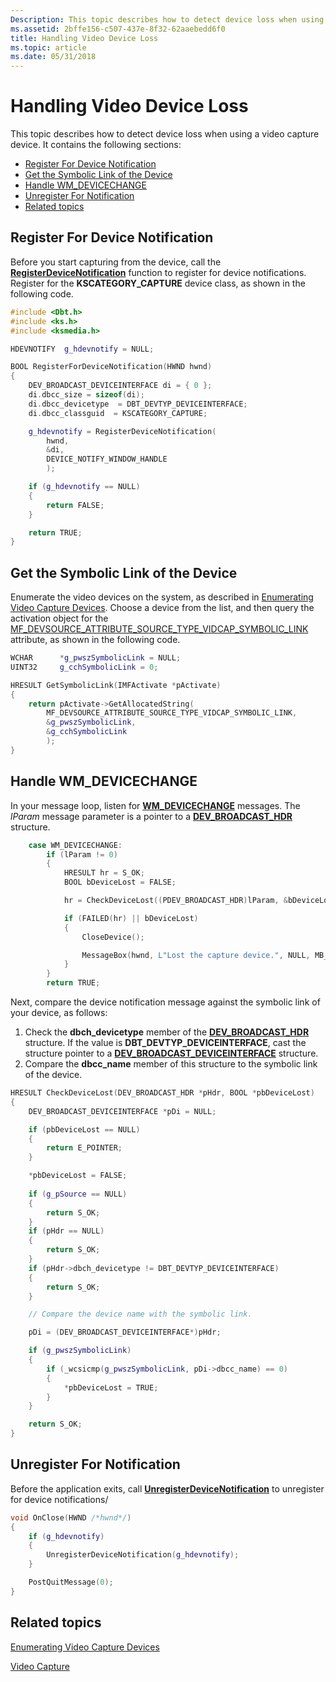 ```yaml
---
Description: This topic describes how to detect device loss when using a video capture device.
ms.assetid: 2bffe156-c507-437e-8f32-62aaebedd6f0
title: Handling Video Device Loss
ms.topic: article
ms.date: 05/31/2018
---
```


# Handling Video Device Loss

This topic describes how to detect device loss when using a video capture device. It contains the following sections:

-   [Register For Device Notification](#register-for-device-notification)
-   [Get the Symbolic Link of the Device](#get-the-symbolic-link-of-the-device)
-   [Handle WM\_DEVICECHANGE](https://docs.microsoft.com/windows)
-   [Unregister For Notification](#unregister-for-notification)
-   [Related topics](#related-topics)

## Register For Device Notification

Before you start capturing from the device, call the [**RegisterDeviceNotification**](https://msdn.microsoft.com/library/Aa363431(v=VS.85).aspx) function to register for device notifications. Register for the **KSCATEGORY\_CAPTURE** device class, as shown in the following code.


```C++
#include <Dbt.h>
#include <ks.h>
#include <ksmedia.h>

HDEVNOTIFY  g_hdevnotify = NULL;

BOOL RegisterForDeviceNotification(HWND hwnd)
{
    DEV_BROADCAST_DEVICEINTERFACE di = { 0 };
    di.dbcc_size = sizeof(di);
    di.dbcc_devicetype  = DBT_DEVTYP_DEVICEINTERFACE;
    di.dbcc_classguid  = KSCATEGORY_CAPTURE; 

    g_hdevnotify = RegisterDeviceNotification(
        hwnd,
        &di,
        DEVICE_NOTIFY_WINDOW_HANDLE
        );

    if (g_hdevnotify == NULL)
    {
        return FALSE;
    }

    return TRUE;
}
```



## Get the Symbolic Link of the Device

Enumerate the video devices on the system, as described in [Enumerating Video Capture Devices](enumerating-video-capture-devices.md). Choose a device from the list, and then query the activation object for the [MF\_DEVSOURCE\_ATTRIBUTE\_SOURCE\_TYPE\_VIDCAP\_SYMBOLIC\_LINK](mf-devsource-attribute-source-type-vidcap-symbolic-link.md) attribute, as shown in the following code.


```C++
WCHAR      *g_pwszSymbolicLink = NULL;
UINT32     g_cchSymbolicLink = 0;

HRESULT GetSymbolicLink(IMFActivate *pActivate)
{
    return pActivate->GetAllocatedString(
        MF_DEVSOURCE_ATTRIBUTE_SOURCE_TYPE_VIDCAP_SYMBOLIC_LINK,
        &g_pwszSymbolicLink,
        &g_cchSymbolicLink
        );
}
```



## Handle WM\_DEVICECHANGE

In your message loop, listen for [**WM\_DEVICECHANGE**](https://msdn.microsoft.com/library/Aa363480(v=VS.85).aspx) messages. The *lParam* message parameter is a pointer to a [**DEV\_BROADCAST\_HDR**](https://msdn.microsoft.com/library/Aa363246(v=VS.85).aspx) structure.


```C++
    case WM_DEVICECHANGE:
        if (lParam != 0)
        {
            HRESULT hr = S_OK;
            BOOL bDeviceLost = FALSE;

            hr = CheckDeviceLost((PDEV_BROADCAST_HDR)lParam, &bDeviceLost);

            if (FAILED(hr) || bDeviceLost)
            {
                CloseDevice();

                MessageBox(hwnd, L"Lost the capture device.", NULL, MB_OK);
            }
        }
        return TRUE;
```



Next, compare the device notification message against the symbolic link of your device, as follows:

1.  Check the **dbch\_devicetype** member of the [**DEV\_BROADCAST\_HDR**](https://msdn.microsoft.com/library/Aa363246(v=VS.85).aspx) structure. If the value is **DBT\_DEVTYP\_DEVICEINTERFACE**, cast the structure pointer to a [**DEV\_BROADCAST\_DEVICEINTERFACE**](https://msdn.microsoft.com/library/Aa363244(v=VS.85).aspx) structure.
2.  Compare the **dbcc\_name** member of this structure to the symbolic link of the device.


```C++
HRESULT CheckDeviceLost(DEV_BROADCAST_HDR *pHdr, BOOL *pbDeviceLost)
{
    DEV_BROADCAST_DEVICEINTERFACE *pDi = NULL;

    if (pbDeviceLost == NULL)
    {
        return E_POINTER;
    }

    *pbDeviceLost = FALSE;
    
    if (g_pSource == NULL)
    {
        return S_OK;
    }
    if (pHdr == NULL)
    {
        return S_OK;
    }
    if (pHdr->dbch_devicetype != DBT_DEVTYP_DEVICEINTERFACE)
    {
        return S_OK;
    }

    // Compare the device name with the symbolic link.

    pDi = (DEV_BROADCAST_DEVICEINTERFACE*)pHdr;

    if (g_pwszSymbolicLink)
    {
        if (_wcsicmp(g_pwszSymbolicLink, pDi->dbcc_name) == 0)
        {
            *pbDeviceLost = TRUE;
        }
    }

    return S_OK;
}
```



## Unregister For Notification

Before the application exits, call [**UnregisterDeviceNotification**](https://msdn.microsoft.com/library/Aa363475(v=VS.85).aspx) to unregister for device notifications/


```C++
void OnClose(HWND /*hwnd*/)
{
    if (g_hdevnotify)
    {
        UnregisterDeviceNotification(g_hdevnotify);
    }

    PostQuitMessage(0);
}
```



## Related topics

<dl> <dt>

[Enumerating Video Capture Devices](enumerating-video-capture-devices.md)
</dt> <dt>

[Video Capture](video-capture.md)
</dt> </dl>

 

 



